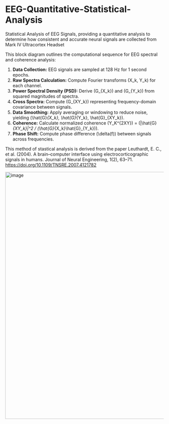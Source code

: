 # EEG-Quantitative-Statistical-Analysis
Statistical Analysis of EEG Signals, providing a quantitative analysis to determine how consistent and accurate neural signals are collected from Mark IV Ultracortex Headset

This block diagram outlines the computational sequence for EEG spectral and coherence analysis:

1. **Data Collection:** EEG signals are sampled at 128 Hz for 1 second epochs.
2. **Raw Spectra Calculation:** Compute Fourier transforms (X_k, Y_k) for each channel.
3. **Power Spectral Density (PSD):** Derive (G_{X_k}) and (G_{Y_k}) from squared magnitudes of spectra.
4. **Cross Spectra:** Compute (G_{XY_k}) representing frequency-domain covariance between signals.
5. **Data Smoothing:** Apply averaging or windowing to reduce noise, yielding (\hat{G}*{X_k}, \hat{G}*{Y_k}, \hat{G}_{XY_k}).
6. **Coherence:** Calculate normalized coherence (Y_K^{2XY}) = (|\hat{G}*{XY_k}|^2 / (\hat{G}*{X_k}\hat{G}_{Y_k})).
7. **Phase Shift:** Compute phase difference (\delta(f)) between signals across frequencies.

This method of stastical analysis is derived from the paper
Leuthardt, E. C., et al. (2004). A brain–computer interface using electrocorticographic signals in humans. Journal of Neural Engineering, 1(2), 63–71. https://doi.org/10.1109/TNSRE.2007.4121782

<img width="541" height="785" alt="image" src="https://github.com/user-attachments/assets/7e380666-14ec-463b-b274-66a0422fa53b" />
